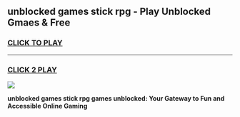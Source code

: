 
## unblocked games stick rpg - Play Unblocked Gmaes & Free
<h3>
<a href="https://news.freeplayer.one?title=unblocked_games_stick_rpg&ref=16F">CLICK TO PLAY</a></h3>
<hr>

<h3>
<a href="https://news.freeplayer.one?title=unblocked_games_stick_rpg&ref=16F">CLICK 2 PLAY</a>
  
</h3>

<a href="https://news.freeplayer.one?title=unblocked_games_stick_rpg&ref=16F/"><img src="https://clearcache.store/games.png"></a>


**unblocked games stick rpg games unblocked: Your Gateway to Fun and Accessible Online Gaming**
